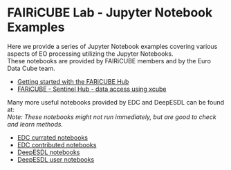 # FAIRiCUBE Lab - Jupyter Notebook Examples

Here we provide a series of Jupyter Notebook examples covering various aspects of EO processing utilizing the Jupyter Notebooks.<br>
These notebooks are provided by FAIRiCUBE members and by the Euro Data Cube team.

* [Getting started with the FARiCUBE Hub](https://github.com/FAIRiCUBE/uc1-urban-climate/blob/master/notebooks/demo/demo_processing.ipynb)
* [FARiCUBE - Sentinel Hub - data access using xcube](https://github.com/eurodatacube/notebooks/blob/master/notebooks/contributions/FAIRiCUBE/FAIRiCUBE_data_access_demonstration.ipynb)


Many more useful notebooks provided by EDC and DeepESDL can be found at:<br>
*Note: These notebooks might not run immediately, but are good to check and learn methods.*

* [EDC currated notebooks](https://github.com/eurodatacube/notebooks/tree/master/notebooks/curated)
* [EDC contributed notebooks](https://github.com/eurodatacube/notebooks/tree/master/notebooks/contributions)
* [DeepESDL notebooks](https://github.com/deepesdl/deepesdl-doc/tree/main/notebooks)
* [DeepESDL user notebooks](https://github.com/deepesdl/deepesdl-doc/tree/main/notebooks_user_experience)


